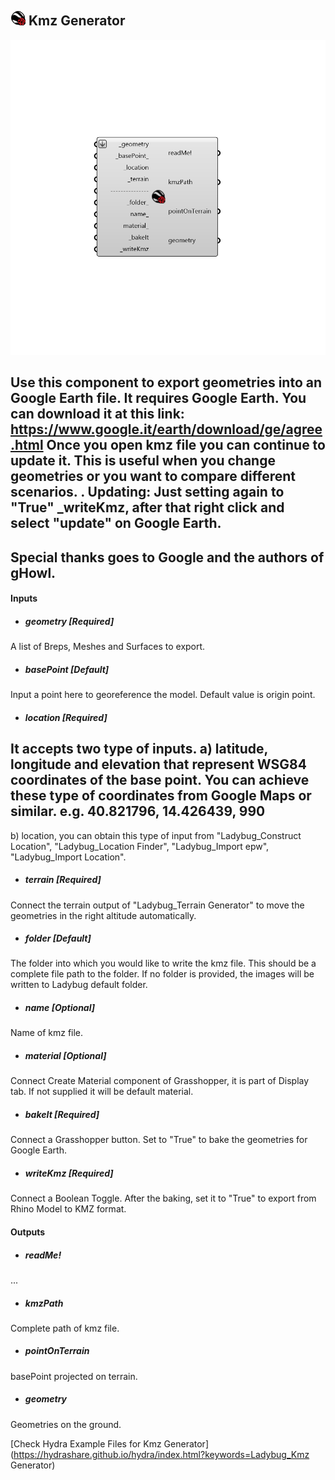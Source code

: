 ## ![](../../images/icons/Kmz_Generator.png) Kmz Generator

![](../../images/components/Kmz_Generator.png)

Use this component to export geometries into an Google Earth file.
 It requires Google Earth. You can download it at this link: https://www.google.it/earth/download/ge/agree.html
 Once you open kmz file you can continue to update it. This is useful when you change geometries or you want to compare different scenarios.
 .
 Updating: Just setting again to "True" _writeKmz, after that right click and select "update" on Google Earth.
 -
 Special thanks goes to Google and the authors of gHowl.
 -
 

#### Inputs
* ##### geometry [Required]
A list of Breps, Meshes and Surfaces to export.
* ##### basePoint [Default]
Input a point here to georeference the model. Default value is origin point.
* ##### location [Required]
It accepts two type of inputs. 
 a) latitude, longitude and elevation that represent WSG84 coordinates of the base point. You can achieve these type of coordinates from Google Maps or similar.
 e.g. 40.821796, 14.426439, 990
 -
 b) location, you can obtain this type of input from "Ladybug_Construct Location", "Ladybug_Location Finder", "Ladybug_Import epw", "Ladybug_Import Location".
* ##### terrain [Required]
Connect the terrain output of "Ladybug_Terrain Generator" to move the geometries in the right altitude automatically.
* ##### folder [Default]
The folder into which you would like to write the kmz file.  This should be a complete file path to the folder.  If no folder is provided, the images will be written to Ladybug default folder.
* ##### name [Optional]
Name of kmz file.
* ##### material [Optional]
Connect Create Material component of Grasshopper, it is part of Display tab. If not supplied it will be default material.
* ##### bakeIt [Required]
Connect a Grasshopper button. Set to "True" to bake the geometries for Google Earth.
* ##### writeKmz [Required]
Connect a Boolean Toggle. After the baking, set it to "True" to export from Rhino Model to KMZ format.

#### Outputs
* ##### readMe!
...
* ##### kmzPath
Complete path of kmz file.
* ##### pointOnTerrain
basePoint projected on terrain.
* ##### geometry
Geometries on the ground.


[Check Hydra Example Files for Kmz Generator](https://hydrashare.github.io/hydra/index.html?keywords=Ladybug_Kmz Generator)
